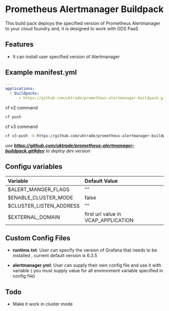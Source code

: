 # **Prometheus Alertmanager Buildpack**

This build pack deploys the specified version of Prometheus Alertmanager to your cloud foundry and, it is designed to work with GDS PaaS 

## **Features**
- It can install user specified version of Alertmanager

## **Example manifest.yml**

```yaml
---
applications:
  - buildpacks:
      - https://github.com/uktrade/prometheus-alertmanager-buildpack.git
```

cf v2 command
```bash
cf push 
```

cf v3 command
```bash
cf v3-push -b https://github.com/uktrade/prometheus-alertmanager-buildpack.git
```

*use **https://github.com/uktrade/prometheus-alertmanager-buildpack.git#dev** to deploy dev version*

## **Configu variables**

| Variable                | Default Value |
|:------------------------|:--------------|
| $ALERT_MANGER_FLAGS     | ""            |
| $ENABLE_CLUSTER_MODE    | false         |
| $CLUSTER_LISTEN_ADDRESS | ""            |
| $EXTERNAL_DOMAIN        | first url value in VCAP_APPLICATION |

## **Custom Config Files**
- **runtime.txt**: User can specify the version of Grafana that needs to be installed , current default version is 6.3.5

- **alertmanager.yml**: User can supply their own config file and use it with variable ( you must supply value for all environment variable specified in config file)

## Todo
- Make it work in cluster mode